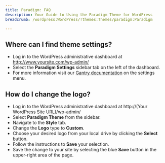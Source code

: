 ```yaml
---
title: Paradigm: FAQ
description: Your Guide to Using the Paradigm Theme for WordPress
breadcrumb: /wordpress:WordPress/!themes:Themes/paradigm:Paradigm

---
```


Where can I find theme settings?
-----
* Log in to the WordPress administrative dashboard at http://www.yoursite.com/wp-admin/
* Select the **Paradigm Settings** sidebar tab on the left of the dashboard.
* For more information visit our [Gantry documentation](http://docs.gantry.org/gantry4/configure) on the settings menu.

How do I change the logo?
-----

* Log in to the WordPress administrative dashboard at http://(Your WordPress Site URL)/wp-admin/
* Select **Paradigm Theme** from the sidebar.
* Navigate to the **Style** tab.
* Change the **Logo** type to **Custom**.
* Choose your desired logo from your local drive by clicking the **Select** button.
* Follow the instructions to **Save** your selection.
* Save the change to your site by selecting the blue **Save** button in the upper-right area of the page.

[gantry]: http://docs.gantry.org/gantry4/configure